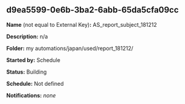 ## d9ea5599-0e6b-3ba2-6abb-65da5cfa09cc

**Name** (not equal to External Key)**:** AS_report_subject_181212

**Description:** n/a

**Folder:** my automations/japan/used/report_181212/

**Started by:** Schedule

**Status:** Building

**Schedule:** Not defined

**Notifications:** _none_

